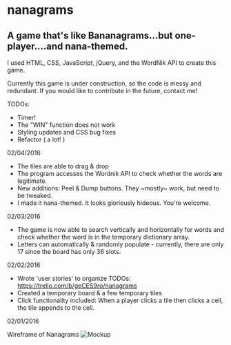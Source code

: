 # nanagrams
## A game that's like Bananagrams...but one-player....and nana-themed.

I used HTML, CSS, JavaScript, jQuery, and the WordNik API to create this game.

Currently this game is under construction, so the code is messy and redundant. If you would like to contribute in the future, contact me!

TODOs:
* Timer!
* The "WIN" function does not work
* Styling updates and CSS bug fixes
* Refactor ( a lot! )

02/04/2016

* The tiles are able to drag & drop
* The program accesses the Wordnik API to check whether the words are legitimate.
* New additions: Peel & Dump buttons. They ~mostly~ work, but need to be tweaked.
* I made it nana-themed. It looks gloriously hideous. You're welcome.


02/03/2016

* The game is now able to search vertically and horizontally for words and check whether the word is in the temporary dictionary array.
* Letters can automatically & randomly populate - currently, there are only 17 since the board has only 36 slots.

02/02/2016

* Wrote 'user stories' to organize TODOs: https://trello.com/b/geCES9ro/nanagrams
* Created a temporary board & a few temporary tiles
* Click functionality included: When a player clicks a tile then clicks a cell, the tile appends to the cell.

02/01/2016

Wireframe of Nanagrams
![Mockup](http://s16.postimg.org/6h4lvru1x/nanagrams_mockup.png)
